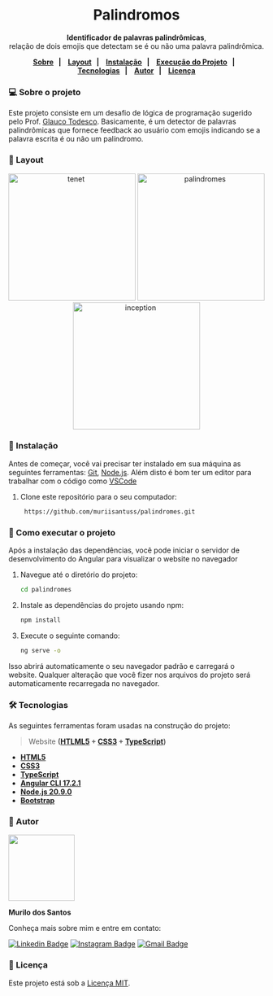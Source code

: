 <div align="center">
  <h1>Palindromos</h1>
  <p>
  <strong>Identificador de palavras palindrômicas</strong>,<br>
  relação de dois emojis que detectam se é ou não uma palavra palindrômica.</p>
</div>

<p align="center">
  
  <strong>
  <a href="#-sobre-o-projeto">Sobre</a>&nbsp;&nbsp;&nbsp;|&nbsp;&nbsp;&nbsp;
  <a href="#-layout">Layout</a>&nbsp;&nbsp;&nbsp;|&nbsp;&nbsp;&nbsp;
  <a href="#-instalação">Instalação</a>&nbsp;&nbsp;&nbsp;|&nbsp;&nbsp;&nbsp;
  <a href="#-como-executar-o-projeto">Execução do Projeto</a>&nbsp;&nbsp;&nbsp;|&nbsp;&nbsp;&nbsp;
  <a href="#-tecnologias">Tecnologias</a>&nbsp;&nbsp;&nbsp;|&nbsp;&nbsp;&nbsp;
  <a href="#-autor">Autor</a>&nbsp;&nbsp;&nbsp;|&nbsp;&nbsp;&nbsp;
  <a href="#-licença">Licença</a>
    </strong>
</p>

### 💻 Sobre o projeto

Este projeto consiste em um desafio de lógica de programação sugerido pelo Prof. [Glauco Todesco](https://github.com/glaucotodesco). 
Basicamente, é um detector de palavras palindrômicas que fornece feedback ao usuário 
com emojis indicando se a palavra escrita é ou não um palíndromo.


### 📱 Layout
<p align="center">
<img src="https://github.com/muriisantuss/palindromes/assets/151096774/872baded-0cec-4fbe-bdf2-0e1f8e0b0e00" alt="tenet" min-width="100px" max-width="300px" width="250px"/>
<img src="https://github.com/muriisantuss/palindromes/assets/151096774/c2bd5bb8-1bcc-4ff9-ae3c-8f6fb8634204" alt="palindromes" min-width="100px" max-width="300px" width="250px"/>
<img src="https://github.com/muriisantuss/palindromes/assets/151096774/9bca8a7f-0e12-47ea-9bfd-b0a9902ccb0d" alt="inception" min-width="100px" max-width="300px" width="250px"/>

### 🔧 Instalação
Antes de começar, você vai precisar ter instalado em sua máquina as seguintes ferramentas:
[Git](https://git-scm.com), [Node.js](https://nodejs.org/en/).
Além disto é bom ter um editor para trabalhar com o código como [VSCode](https://code.visualstudio.com/)

1. Clone este repositório para o seu computador:
   
   ```bash
    https://github.com/muriisantuss/palindromes.git
   ```

### 🎲 Como executar o projeto

Após a instalação das dependências, você pode iniciar o servidor de desenvolvimento do Angular para visualizar o website no navegador

1. Navegue até o diretório do projeto:
   ```bash
   cd palindromes
   ```
2. Instale as dependências do projeto usando npm:

   ```bash
   npm install
   ```

3. Execute o seguinte comando:
   ```bash
   ng serve -o
   ```

Isso abrirá automaticamente o seu navegador padrão e carregará o website. Qualquer alteração que você fizer nos arquivos do projeto será automaticamente recarregada no navegador.

### 🛠 Tecnologias

As seguintes ferramentas foram usadas na construção do projeto:
 > Website **([HTLML5](https://html.com/) + [CSS3](https://w3.org/Style/CSS/Overview.en.html) + [TypeScript](https://www.typescriptlang.org/))**

- **[HTML5](https://html.com/)**
- **[CSS3](https://w3.org/Style/CSS/Overview.en.html)**
- **[TypeScript](https://www.typescriptlang.org/)**
- **[Angular CLI 17.2.1](https://angular.io/)**
- **[Node.js 20.9.0](https://nodejs.org/en)**
- **[Bootstrap](https://ng-bootstrap.github.io/#/home)**

### 📖 Autor

<div style="overflow: hidden;">
  <a  href="https://github.com/muriisantuss">
    <img src="https://avatars.githubusercontent.com/u/151096774?s=400&u=96947794658090cecc9096c64b632e53dc5f63ee&v=4" width="130px"/>
</a> 
    <br />

**Murilo dos Santos**

Conheça mais sobre mim e entre em contato:

[![Linkedin Badge](https://img.shields.io/badge/Muriii-0077B5?style=for-the-badge&logo=linkedin&logoColor=whit)](https://www.linkedin.com/in/muriii/)
[![Instagram Badge](https://img.shields.io/badge/@Santuuss_-E4405F?style=for-the-badge&logo=instagram&logoColor=white)](https://www.instagram.com/santuuss_/) 
[![Gmail Badge](https://img.shields.io/badge/Gmail-D14836?style=for-the-badge&logo=gmail&logoColor=white)](mailto:muriisantuss@gmail.com)

### 📄 Licença

Este projeto está sob a [Licença MIT](https://opensource.org/licenses/MIT).
